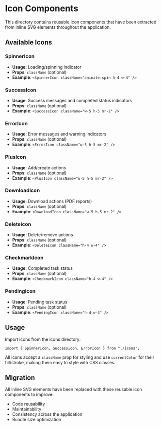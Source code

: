 # Icon Components

This directory contains reusable icon components that have been extracted from inline SVG elements throughout the application.

## Available Icons

### SpinnerIcon

- **Usage**: Loading/spinning indicator
- **Props**: `className` (optional)
- **Example**: `<SpinnerIcon className="animate-spin h-4 w-4" />`

### SuccessIcon

- **Usage**: Success messages and completed status indicators
- **Props**: `className` (optional)
- **Example**: `<SuccessIcon className="w-5 h-5 mr-2" />`

### ErrorIcon

- **Usage**: Error messages and warning indicators
- **Props**: `className` (optional)
- **Example**: `<ErrorIcon className="w-5 h-5 mr-2" />`

### PlusIcon

- **Usage**: Add/create actions
- **Props**: `className` (optional)
- **Example**: `<PlusIcon className="w-5 h-5 mr-2" />`

### DownloadIcon

- **Usage**: Download actions (PDF reports)
- **Props**: `className` (optional)
- **Example**: `<DownloadIcon className="w-5 h-5 mr-2" />`

### DeleteIcon

- **Usage**: Delete/remove actions
- **Props**: `className` (optional)
- **Example**: `<DeleteIcon className="h-4 w-4" />`

### CheckmarkIcon

- **Usage**: Completed task status
- **Props**: `className` (optional)
- **Example**: `<CheckmarkIcon className="h-4 w-4" />`

### PendingIcon

- **Usage**: Pending task status
- **Props**: `className` (optional)
- **Example**: `<PendingIcon className="h-4 w-4" />`

## Usage

Import icons from the icons directory:

```tsx
import { SpinnerIcon, SuccessIcon, ErrorIcon } from "./icons";
```

All icons accept a `className` prop for styling and use `currentColor` for their fill/stroke, making them easy to style with CSS classes.

## Migration

All inline SVG elements have been replaced with these reusable icon components to improve:

- Code reusability
- Maintainability
- Consistency across the application
- Bundle size optimization
